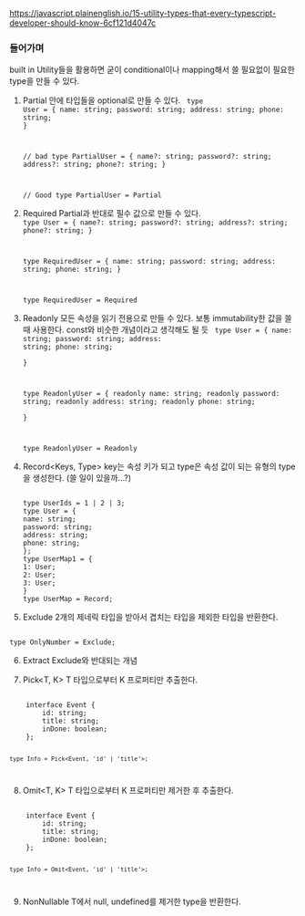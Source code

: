 https://javascript.plainenglish.io/15-utility-types-that-every-typescript-developer-should-know-6cf121d4047c

### 들어가며

built in Utility들을 활용하면 굳이 conditional이나 mapping해서 쓸 필요없이 필요한 type을 만들 수 있다.

1.  Partial<Type>
    안에 타입들을 optional로 만들 수 있다.
    <code>
    type User = {
    name: string;
    password: string;
    address: string;
    phone: string;
    }

    // bad
    type PartialUser = {
    name?: string;
    password?: string;
    address?: string;
    phone?: string;
    }

    // Good
    type PartialUser = Partial<User>
    </code>

2.  Required<Type>
    Partial과 반대로 필수 값으로 만들 수 있다.
    <code>
    type User = {
    name?: string;
    password?: string;
    address?: string;
    phone?: string;
    }

    type RequiredUser = {
    name: string;
    password: string;
    address: string;
    phone: string;
    }

    type RequiredUser = Required<User>
    </code>

3.  Readonly<Type>
    모든 속성을 읽기 전용으로 만들 수 있다. 보통 immutability한 값을 쓸 때 사용한다. const와 비슷한 개념이라고 생각해도 될 듯
    <code>
    type User = {
    name: string;
    password: string;
    address: string;
    phone: string;  
    }

    type ReadonlyUser = {
    readonly name: string;
    readonly password: string;
    readonly address: string;
    readonly phone: string;  
    }

    type ReadonlyUser = Readonly<User>
    </code>

4.  Record<Keys, Type>
    key는 속성 키가 되고 type은 속성 값이 되는 유형의 type을 생성한다.
    (쓸 일이 있을까...?)

    <code>
    type UserIds = 1 | 2 | 3;
    type User = {
    name: string;
    password: string;
    address: string;
    phone: string;
    };
    type UserMap1 = {
    1: User;
    2: User;
    3: User;
    }
    type UserMap = Record<UserIds, User>;
    </code>

5.  Exclude
    2개의 제네릭 타입을 받아서 겹치는 타입을 제외한 타입을 반환한다.

<code>
type OnlyNumber = Exclude<string | number, string>;
</code>

6.  Extract
    Exclude와 반대되는 개념

7.  Pick<T, K>
    T 타입으로부터 K 프로퍼티만 추출한다.

<code>
    interface Event {
        id: string;
        title: string;
        inDone: boolean;
    };
    
    type Info = Pick<Event, 'id' | 'title'>;
</code>

8. Omit<T, K>
   T 타입으로부터 K 프로퍼티만 제거한 후 추출한다.

<code>
    interface Event {
        id: string;
        title: string;
        inDone: boolean;
    };
    
    type Info = Omit<Event, 'id' | 'title'>;
</code>

9. NonNullable<T>
   T에서 null, undefined를 제거한 type을 반환한다.
